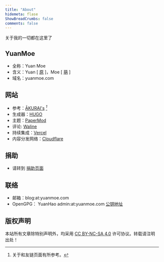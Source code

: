 ```yaml
---
title: "About"
hidemeta: flase
ShowBreadCrumbs: false
comments: false
---
```

关于我的一切都在这里了

## YuanMoe
* 全称：Yuan Moe
* 含义：Yuan [ [原](https://baike.baidu.com/item/原) ]，Moe [ [萌](https://baike.baidu.com/item/moe) ]
* 域名：yuanmoe.com

## 网站

* 参考：[ĀKURAI's](https://404gle.cn/) <cite>[^1]</cite>
* 生成器：[HUGO](https://gohugo.io/)
* 主题：[PaperMod](https://adityatelange.github.io/hugo-PaperMod)
* 评论: [Waline](https://waline.js.org/)
* 持续集成：[Vercel](https://vercel.com/)
* 内容分发网络：[Cloudflare](https://cloudflare.com/)

## 捐助

* 请转到 [捐助页面](/coffee/)

## 联络

* 邮箱：blog:at:yuanmoe.com
* OpenGPG： YuanHao admin:at:yuanmoe.com
   [公钥地址](/YuanHao_0x60610026_public.txt)

## 版权声明

本站所有文章除特别声明外，均采用 <a href="https://creativecommons.org/licenses/by-nc-sa/4.0/" target="_blank" rel="noopener noreferrer me">CC BY-NC-SA 4.0</a> 许可协议。转载请注明出处！



[^1]: 关于和友链页面有所参考。
